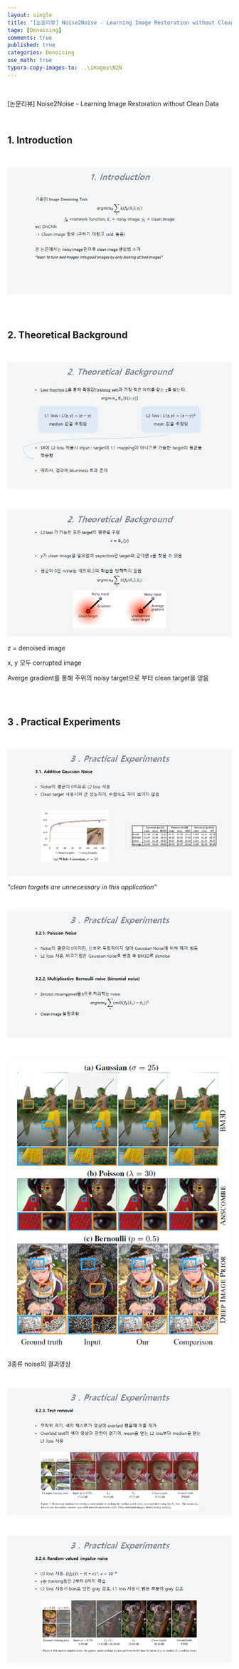 ```yaml
---
layout: single
title: "[논문리뷰] Noise2Noise - Learning Image Restoration without Clean Data"
tage: [Denoising]
comments: true
published: true
categories: Denoising
use_math: true
typora-copy-images-to: ..\images\N2N
---
```


<br/>

[논문리뷰] Noise2Noise - Learning Image Restoration without Clean Data

<br/>

## 1. Introduction

<br/>

![image-20210216101831233](/images/N2N/image-20210216101831233.png)

<br/>

<br/>

## **2. Theoretical Background**

<br/>

![image-20210216101848502](/images/N2N/image-20210216101848502.png)

<br/>

![image-20210216101905883](/images/N2N/image-20210216101905883.png)

z = denoised image

x, y 모두 corrupted image

Averge gradient를 통해 주위의 noisy target으로 부터 clean target을 얻음

<br/>

<br/>

## **3** **. Practical Experiments**

<br/>

![image-20210216101937596](/images/N2N/image-20210216101937596.png)

*"clean targets are unnecessary in this application"*

<br/>

![image-20210216102009044](/images/N2N/image-20210216102009044.png)

<br/>

![image-20210216102022520](/images/N2N/image-20210216102022520.png)

3종류 noise의 결과영상

<br/>

![image-20210216102045120](/images/N2N/image-20210216102045120.png)



<br/>

![image-20210216102059527](/images/N2N/image-20210216102059527.png)

